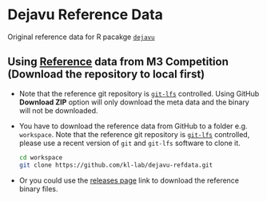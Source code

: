 # Dejavu Reference Data

Original reference data for R pacakge [`dejavu`](https://github.com/kl-lab/dejavu)

##  Using [Reference](https://github.com/kl-lab/dejavu-refdata) data from M3 Competition (Download the repository to local first)

- Note that the reference git repository is [`git-lfs`](https://git-lfs.github.com/)
  controlled. Using GitHub **Download ZIP** option will only download the meta data and
  the binary will not be downloaded.

- You have to download the reference data from GitHub to a folder e.g. `workspace`. Note
  that the reference git repository is [`git-lfs`](https://git-lfs.github.com/)
  controlled, please use a recent version of `git` and `git-lfs` software to clone it.

    ``` sh
    cd workspace
    git clone https://github.com/kl-lab/dejavu-refdata.git
    ```

- Or you could use the [releases page](https://github.com/kl-lab/dejavu/releases) link to
  download the reference binary files.
